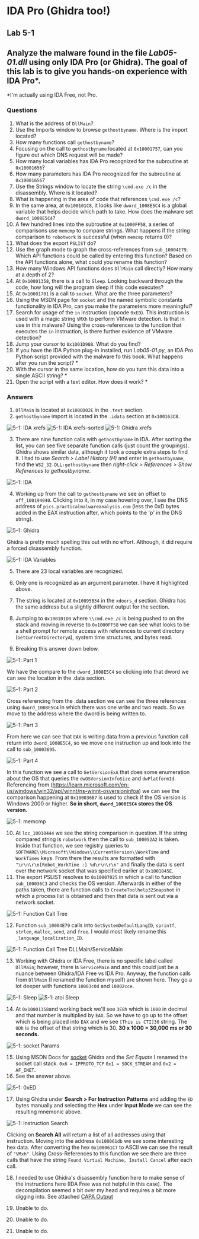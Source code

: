 # IDA Pro (Ghidra too!)

## Lab 5-1

## Analyze the malware found in the file *Lab05-01.dll* using only IDA Pro (or Ghidra). The goal of this lab is to give you hands-on experience with IDA Pro\*.

*I'm actually using IDA Free, not Pro.

### Questions

1. What is the address of `DllMain`?
2. Use the Imports window to browse `gethostbyname`. Where is the import located?
3. How many functions call `gethostbyname`?
4. Focusing on the call to `gethostbyname` located at `0x10001757`, can you figure out which DNS request will be made?
5. How many local variables has IDA Pro recognized for the subroutine at `0x10001656`?
6. How many parameters has IDA Pro recognized for the subroutine at `0x10001656`?
7. Use the Strings window to locate the string `\cmd.exe /c` in the disassembly. Where is it located?
8. What is happening in the area of code that references `\cmd.exe /c`?
9. In the same area, at `0x100101C8`, it looks like `dword_1008E5C4` is a global variable that helps decide which path to take. How does the malware set `dword_1008E5C4`?
10. A few hundred lines into the subroutine at `0x1000FF58`, a series of comparisons use `memcmp` to compare strings. What happens if the string comparison to `robotwork` is successful (when `memcmp` returns 0)?
11. What does the export `PSLIST` do?
12. Use the graph mode to graph the cross-references from `sub_10004E79`. Which API functions could be called by entering this function? Based on the API functions alone, what could you rename this function?
13. How many Windows API functions does `DllMain` call directly? How many at a depth of 2?
14. At `0x10001358`, there is a call to `Sleep`. Looking backward through the code, how long will the program sleep if this code executes?
15. At `0x10001701` is a call to `socket`. What are the three parameters?
16. Using the MSDN page for `socket` and the named symbolic constants functionality in IDA Pro, can you make the parameters more meaningful?
17. Search for usage of the `in` instruction (opcode `0xED`). This instruction is used with a magic string `VMXh` to perform VMware detection. Is that in use in this malware? Using the cross-references to the function that executes the `in` instruction, is there further evidence of VMware detection?
18. Jump your cursor to `0x1001D988`. What do you find?
19. If you have the IDA Python plug-in installed, run *Lab05-01.py*, an IDA Pro Python script provided with the malware fo this book. What happens after you run the script? *
20. With the cursor in the same location, how do you turn this data into a single ASCII string? *
21. Open the script with a text editor. How does it work? *

### Answers

1. `DllMain` is located at `0x1000D02E` in the `.text` section.
2. `gethostbyname` import is located in the `.idata` section at `0x100163C8`.

![5-1: IDA xrefs](Images/5-1.png) ![5-1: IDA xrefs-sorted](Images/5-1-2.png)
![5-1: Ghidra xrefs](Images/5-1-1.png)

3. There are nine function calls with `gethostbyname` in IDA. After sorting the list, you can see five separate function calls (just count the groupings). Ghidra shows similar data, although it took a couple extra steps to find it. I had to use *Search > Label History (H)* and enter in `gethostbyname`, find the `WS2_32.DLL:gethostbyname` then *right-click >  References > Show References to gethostbyname*.

![5-1: IDA](Images/5-1-3.png)

4. Working up from the call to `gethostbyname` we see an offset to `off_100194040`. Clicking into it, in my case hovering over, I see the DNS address of `pics.practicalmalwareanalysis.com` (less the 0xD bytes added in the EAX instruction after, which points to the 'p' in the DNS string).

![5-1: Ghidra](Images/5-1-4.png)

Ghidra is pretty much spelling this out with no effort. Although, it did require a forced disassembly function.

![5-1: IDA Variables](Images/5-1-5.png)

5. There are 23 local variables are recognized.
6. Only one is recognized as an argument parameter. I have it highlighted above.
7. The string is located at `0x10095B34` in the `xdoors_d` section. Ghidra has the same address but a slightly different output for the section.
8. Jumping to `0x100101D0` where `\\cmd.exe /c` is being pushed to on the stack and moving in reverse to `0x1000FF58` we can see what looks to be a shell prompt for remote access with references to current directory (`GetCurrentDirectoryA`), system time structures, and bytes read.

9. Breaking this answer down below.

![5-1: Part 1](Images/5-1-6.png)

We have the compare to the `dword_1008E5C4` so clicking into that dword we can see the location in the .data section.

![5-1: Part 2](Images/5-1-7.png)

Cross referencing from the .data section we can see the three references using `dword_1008E5C4` in which there was one write and two reads. So we move to the address where the dword is being written to.

![5-1: Part 3](Images/5-1-8.png)

From here we can see that `EAX` is writing data from a previous function call return into `dword_1008E5C4`, so we move one instruction up and look into the call to `sub_10003695`.

![5-1: Part 4](Images/5-1-9.png)

In this function we see a call to `GetVersionExA` that does some enumeration about the OS that queries the `dwOSVersionInfoSize` and `dwPlatformId`. Referencing from (<https://learn.microsoft.com/en-us/windows/win32/api/winnt/ns-winnt-osversioninfoa>) we can see the comparison happening at `0x100036B7` is used to check if the OS version is Windows 2000 or higher. **So in short, `dword_1008E5C4` stores the OS version.**

![5-1: memcmp](Images/5-1-10.png)

10. At `loc_10010444` we see the string comparison in question. If the string compared string is `robotwork` then the call to `sub_100052A2` is taken. Inside that function, we see registry queries to `SOFTWARE\\Microsoft\\Windows\\CurrentVersion\\WorkTime` and `WorkTimes` keys. From there the results are formatted with `"\r\n\r\n[Robot_WorkTime :] %d\r\n\r\n"` and finally the data is sent over the network socket that was specified earlier at `0x1001045E`.
11. The export PSLIST resolves to `0x10007025` in which a call to function `sub_100036C3` and checks the OS version. Afterwards in either of the paths taken, there are function calls to `CreateToolhelp32Snapshot` in which a process list is obtained and then that data is sent out via a network socket.

![5-1: Function Call Tree](Images/5-1-11.png)

12. Function `sub_10004E79` calls into `GetSystemDefaultLangID`, `sprintf`, `strlen`, `malloc`, `send`, and `free`. I would most likely rename this `_language_localization_ID`.

![5-1: Function Call Tree DLLMain/ServiceMain](Images/5-1-12.png)

13. Working with Ghidra or IDA Free, there is no specific label called `DllMain`; however, there is `ServiceMain` and  and this could just be a nuance between Ghidra/IDA Free vs IDA Pro. Anyway, the function calls from `DllMain` (I renamed the function myself) are shown here. They go a lot deeper with functions `10003c0d` and `10002cce`.
 
![5-1: Sleep](Images/5-1-13.png)
![5-1: atoi Sleep](Images/5-1-14.png)

14. At `0x10001358`and working back we'll see `3E8h` which is `1000` in decimal and that number is multiplied by `EAX`. So we have to go up to the offset which is being placed into `EAX` and we see `[This is CTI]30` string. The `0Dh` is the offset of that string which is 30. **30 x 1000 = 30,000 ms or 30 seconds.**

![5-1: socket Params](Images/5-1-15.png)

15. Using MSDN Docs for [socket](<https://learn.microsoft.com/en-us/windows/win32/api/winsock2/nf-winsock2-socket>) Ghidra and the *Set Equate* I renamed the socket call stack. `0x6 = IPPROTO_TCP` `0x1 = SOCK_STREAM` and `0x2 = AF_INET`.
16. See the answer above.

![5-1: 0xED](Images/5-1-16.png)

17. Using Ghidra under **Search > For Instruction Patterns** and adding the `ED` bytes manually and selecting the **Hex** under **Input Mode** we can see the resulting mnemonic above.

![5-1: Instruction Search](Images/5-1-17.png)

Clicking on **Search All** will return a list of all addresses using that instruction. Moving into the address `0x100061db` we see some interesting hex data. After converting the hex `0x100061C7` to ASCII we can see the result of `"VMxh"`. Using Cross-References to this function we see there are three calls that have the string `Found Virtual Machine, Install Cancel` after each call.

18. I needed to use Ghidra's disassembly function here to make sense of the instructions here (IDA Free was not helpful in this case). The decompilation seemed a bit over my head and requires a bit more digging into. See attached [CAPA Output](CAPAoutput.txt)

19. Unable to do.
20. Unable to do.
21. Unable to do.
